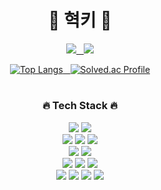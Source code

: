 <div align="center">

<h1> 🎈 혁키 🎈 </h1>

<p/>
<a href="https://9hyuk9.tistory.com/"><img src="https://img.shields.io/badge/tistory-db6800?style=for-the-badge&logo=tistory&logoColor=white"/>&nbsp;&nbsp;
<a href="https://www.linkedin.com/in/%EC%A4%80%ED%98%81-%EC%9A%B0-93024b245/"><img src="https://img.shields.io/badge/linkedin-0A66C2?style=for-the-badge&logo=linkedin&logoColor=white"/>
<p/>

<div>
     
![Top Langs](https://github-readme-stats.vercel.app/api/top-langs/?username=oddnine&layout=compact&theme=tokyonight)&nbsp;&nbsp;
[![Solved.ac Profile](http://mazassumnida.wtf/api/generate_badge?boj=jh0902)](https://solved.ac/jh0902)

</div>
 
</div>

<div align="center">

#

<h3>🔥 Tech Stack 🔥</h3>
<div align=center> 
<img src="https://img.shields.io/badge/java-007396?style=for-the-badge&logo=java&logoColor=white">
<img src="https://img.shields.io/badge/javascript-F7DF1E?style=for-the-badge&logo=javascript&logoColor=black">
<br />
 
<img src="https://img.shields.io/badge/spring-6DB33F?style=for-the-badge&logo=spring&logoColor=white">
<img src="https://img.shields.io/badge/springboot-6DB33F?style=for-the-badge&logo=springboot&logoColor=white">
<img src="https://img.shields.io/badge/react-61DAFB?style=for-the-badge&logo=react&logoColor=black">
<br />

<img src="https://img.shields.io/badge/cloud-6DB33F?style=for-the-badge&logo=spring&logoColor=white">
<img src="https://img.shields.io/badge/kafka-231F20?style=for-the-badge&logo=apachekafka&logoColor=white">

<br />
<img src="https://img.shields.io/badge/mysql-4479A1?style=for-the-badge&logo=mysql&logoColor=white">
<img src="https://img.shields.io/badge/JPA-6DB33F?style=for-the-badge&logoColor=white">
<img src="https://img.shields.io/badge/QueryDSL-6DB33F?style=for-the-badge&logoColor=white">
<br />
  
<img src="https://img.shields.io/badge/gradle-02303A?style=for-the-badge&logo=gradle&logoColor=white">
<img src="https://img.shields.io/badge/github-181717?style=for-the-badge&logo=github&logoColor=white">
<img src="https://img.shields.io/badge/git-F05032?style=for-the-badge&logo=git&logoColor=white">
<img src="https://img.shields.io/badge/AWS-orange?style=for-the-badge&logo=amazonaws&logoColor=black"/>
<br />
